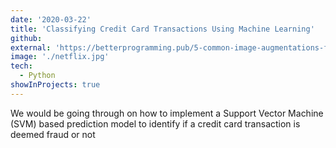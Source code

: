 ```yaml
---
date: '2020-03-22'
title: 'Classifying Credit Card Transactions Using Machine Learning'
github:
external: 'https://betterprogramming.pub/5-common-image-augmentations-for-machine-learning-c6b5a03ebf38'
image: './netflix.jpg'
tech:
  - Python
showInProjects: true
---
```


We would be going through on how to implement a Support Vector Machine (SVM) based prediction model to identify if a credit card transaction is deemed fraud or not
